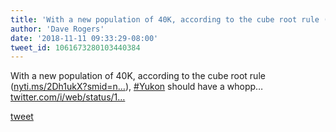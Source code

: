 ```yaml
---
title: 'With a new population of 40K, according to the cube root rule (), Yukon...'
author: 'Dave Rogers'
date: '2018-11-11 09:33:29-08:00'
tweet_id: 1061673280103440384
---
```

With a new population of 40K, according to the cube root rule ([nyti.ms/2Dh1ukX?smid=n…](https://nyti.ms/2Dh1ukX?smid=nytcore-ios-share)), [#Yukon](https://twitter.com/hashtag/yukon) should have a whopp… [twitter.com/i/web/status/1…](https://twitter.com/i/web/status/1061673280103440384)

[tweet](https://twitter.com/yukondude/status/1061673280103440384)
